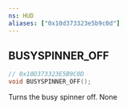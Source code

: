 ```yaml
---
ns: HUD
aliases: ["0x10d373323e5b9c0d"]
---
```

## BUSYSPINNER_OFF

```c
// 0x10D373323E5B9C0D
void BUSYSPINNER_OFF();
```

Turns the busy spinner off.
None

